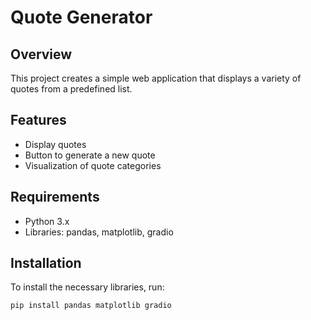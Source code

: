# Quote Generator

## Overview
This project creates a simple web application that displays a variety of quotes from a predefined list.

## Features
- Display quotes
- Button to generate a new quote
- Visualization of quote categories

## Requirements
- Python 3.x
- Libraries: pandas, matplotlib, gradio

## Installation
To install the necessary libraries, run:
```bash
pip install pandas matplotlib gradio
